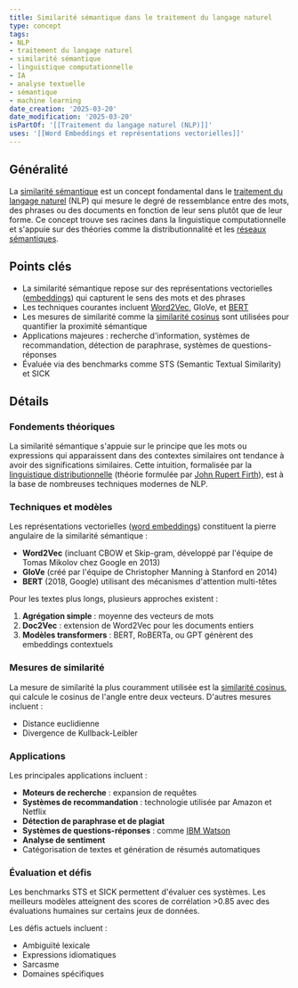 ```yaml
---
title: Similarité sémantique dans le traitement du langage naturel
type: concept
tags:
- NLP
- traitement du langage naturel
- similarité sémantique
- linguistique computationnelle
- IA
- analyse textuelle
- sémantique
- machine learning
date_creation: '2025-03-20'
date_modification: '2025-03-20'
isPartOf: '[[Traitement du langage naturel (NLP)]]'
uses: '[[Word Embeddings et représentations vectorielles]]'
---
```

## Généralité

La [similarité sémantique](https://fr.wikipedia.org/wiki/Similarit%C3%A9_s%C3%A9mantique) est un concept fondamental dans le [traitement du langage naturel](https://fr.wikipedia.org/wiki/Traitement_automatique_du_langage_naturel) (NLP) qui mesure le degré de ressemblance entre des mots, des phrases ou des documents en fonction de leur sens plutôt que de leur forme. Ce concept trouve ses racines dans la linguistique computationnelle et s'appuie sur des théories comme la distributionnalité et les [réseaux sémantiques](https://fr.wikipedia.org/wiki/R%C3%A9seau_s%C3%A9mantique).

## Points clés

- La similarité sémantique repose sur des représentations vectorielles ([embeddings](https://fr.wikipedia.org/wiki/Word_embedding)) qui capturent le sens des mots et des phrases
- Les techniques courantes incluent [Word2Vec](https://fr.wikipedia.org/wiki/Word2vec), GloVe, et [BERT](https://fr.wikipedia.org/wiki/BERT_(mod%C3%A8le_de_langage))
- Les mesures de similarité comme la [similarité cosinus](https://fr.wikipedia.org/wiki/Similarit%C3%A9_cosinus) sont utilisées pour quantifier la proximité sémantique
- Applications majeures : recherche d'information, systèmes de recommandation, détection de paraphrase, systèmes de questions-réponses
- Évaluée via des benchmarks comme STS (Semantic Textual Similarity) et SICK

## Détails

### Fondements théoriques

La similarité sémantique s'appuie sur le principe que les mots ou expressions qui apparaissent dans des contextes similaires ont tendance à avoir des significations similaires. Cette intuition, formalisée par la [linguistique distributionnelle](https://fr.wikipedia.org/wiki/S%C3%A9mantique_distributionnelle) (théorie formulée par [John Rupert Firth](https://fr.wikipedia.org/wiki/John_Rupert_Firth)), est à la base de nombreuses techniques modernes de NLP.

### Techniques et modèles

Les représentations vectorielles ([word embeddings](https://fr.wikipedia.org/wiki/Word_embedding)) constituent la pierre angulaire de la similarité sémantique :

- **Word2Vec** (incluant CBOW et Skip-gram, développé par l'équipe de Tomas Mikolov chez Google en 2013)
- **GloVe** (créé par l'équipe de Christopher Manning à Stanford en 2014)
- **BERT** (2018, Google) utilisant des mécanismes d'attention multi-têtes

Pour les textes plus longs, plusieurs approches existent :
1. **Agrégation simple** : moyenne des vecteurs de mots
2. **Doc2Vec** : extension de Word2Vec pour les documents entiers
3. **Modèles transformers** : BERT, RoBERTa, ou GPT génèrent des embeddings contextuels

### Mesures de similarité

La mesure de similarité la plus couramment utilisée est la [similarité cosinus](https://fr.wikipedia.org/wiki/Similarit%C3%A9_cosinus), qui calcule le cosinus de l'angle entre deux vecteurs. D'autres mesures incluent :
- Distance euclidienne
- Divergence de Kullback-Leibler

### Applications

Les principales applications incluent :
- **Moteurs de recherche** : expansion de requêtes
- **Systèmes de recommandation** : technologie utilisée par Amazon et Netflix
- **Détection de paraphrase et de plagiat**
- **Systèmes de questions-réponses** : comme [IBM Watson](https://fr.wikipedia.org/wiki/Watson_(intelligence_artificielle))
- **Analyse de sentiment**
- Catégorisation de textes et génération de résumés automatiques

### Évaluation et défis

Les benchmarks STS et SICK permettent d'évaluer ces systèmes. Les meilleurs modèles atteignent des scores de corrélation >0.85 avec des évaluations humaines sur certains jeux de données.

Les défis actuels incluent :
- Ambiguïté lexicale
- Expressions idiomatiques
- Sarcasme
- Domaines spécifiques